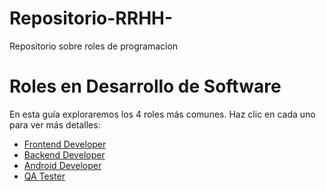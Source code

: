# Repositorio-RRHH-
Repositorio sobre roles de programacion
<!DOCTYPE html>
<html lang="es">
<head>
  <meta charset="UTF-8">
  <title>Introducción a los Roles</title>
  <script src="https://cdn.tailwindcss.com"></script>
</head>
<body class="bg-gray-50 p-8 font-sans text-gray-800">
  <h1 class="text-4xl font-bold mb-4">Roles en Desarrollo de Software</h1>
  <p class="mb-8 text-lg">En esta guía exploraremos los 4 roles más comunes. Haz clic en cada uno para ver más detalles:</p>

  <ul class="space-y-4 text-lg">
    <li><a href="frontend.html" class="text-blue-600 hover:underline">Frontend Developer</a></li>
    <li><a href="backend.html" class="text-green-600 hover:underline">Backend Developer</a></li>
    <li><a href="android.html" class="text-purple-600 hover:underline">Android Developer</a></li>
    <li><a href="qa.html" class="text-red-600 hover:underline">QA Tester</a></li>
  </ul>
</body>
</html>


